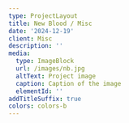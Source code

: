 ```yaml
---
type: ProjectLayout
title: New Blood / Misc
date: '2024-12-19'
client: Misc
description: ''
media:
  type: ImageBlock
  url: /images/nb.jpg
  altText: Project image
  caption: Caption of the image
  elementId: ''
addTitleSuffix: true
colors: colors-b
---
```

